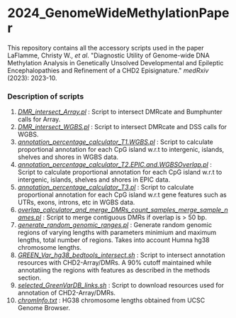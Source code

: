 # 2024_GenomeWideMethylationPaper

This repository contains all the accessory scripts used in the paper LaFlamme, Christy W., _et al_. "Diagnostic Utility of Genome-wide DNA Methylation Analysis in Genetically Unsolved Developmental and Epileptic Encephalopathies and Refinement of a CHD2 Episignature." _medRxiv_ (2023): 2023-10.

### Description of scripts
1. [*DMR_intersect_Array.pl*](https://github.com/MeffordLab/2024_GenomeWideMethylationPaper/blob/main/DMR_intersect_Array.pl) : Script to intersect DMRcate and Bumphunter calls for Array.  
2. [*DMR_intersect_WGBS.pl*](https://github.com/MeffordLab/2024_GenomeWideMethylationPaper/blob/main/DMR_intersect_WGBS.pl) : Script to intersect DMRcate and DSS calls for WGBS.  
3. [*annotation_percentage_calculator_T1.WGBS.pl*](https://github.com/MeffordLab/2024_GenomeWideMethylationPaper/blob/main/annotation_percentage_calculator_T1.WGBS.pl) : Script to calculate proportional annotation for each CpG island w.r.t to intergenic, islands, shelves and shores in WGBS data.  
4. [*annotation_percentage_calculator_T2.EPIC.and.WGBSOverlap.pl*](https://github.com/MeffordLab/2024_GenomeWideMethylationPaper/blob/main/annotation_percentage_calculator_T2.EPIC.and.WGBSOverlap.pl) : Script to calculate proportional annotation for each CpG island w.r.t to intergenic, islands, shelves and shores in EPIC data.  
5. [*annotation_percentage_calculator_T3.pl*](https://github.com/MeffordLab/2024_GenomeWideMethylationPaper/blob/main/annotation_percentage_calculator_T3.pl) : Script to calculate proportional annotation for each CpG island w.r.t gene features such as UTRs, exons, introns, etc in WGBS data.
6. [*overlap_calculator_and_merge_DMRs_count_samples_merge_sample_names.pl*](https://github.com/MeffordLab/2024_GenomeWideMethylationPaper/blob/main/overlap_calculator_and_merge_DMRs_count_samples_merge_sample_names.pl) : Script to merge contiguous DMRs if overlap is > 50 bp.  
7. [*generate_random_genomic_ranges.pl*](https://github.com/MeffordLab/2024_GenomeWideMethylationPaper/blob/main/generate_random_genomic_ranges.pl) : Generate random genomic regions of varying lengths with parameters minimium and maximum lengths, total number of regions. Takes into account Humna hg38 chromosome lengths.  
8. [*GREEN_Var_hg38_bedtools_intersect.sh*](https://github.com/MeffordLab/2024_GenomeWideMethylationPaper/blob/main/GREEN_Var_hg38_bedtools_intersect.sh) : Script to intersect annotation resources with CHD2-Array/DMRs. A 90% cutoff maintained while annotatiing the regions with features as described in the methods section.  
9. [*selected_GreenVarDB_links.sh*](https://github.com/MeffordLab/2024_GenomeWideMethylationPaper/blob/main/selected_GreenVarDB_links.sh) : Script to download resources used for annotation of CHD2-Array/DMRs.
10. [*chromInfo.txt*](https://github.com/MeffordLab/2024_GenomeWideMethylationPaper/blob/main/chromInfo.txt) : HG38 chromosome lengths obtained from UCSC Genome Browser.